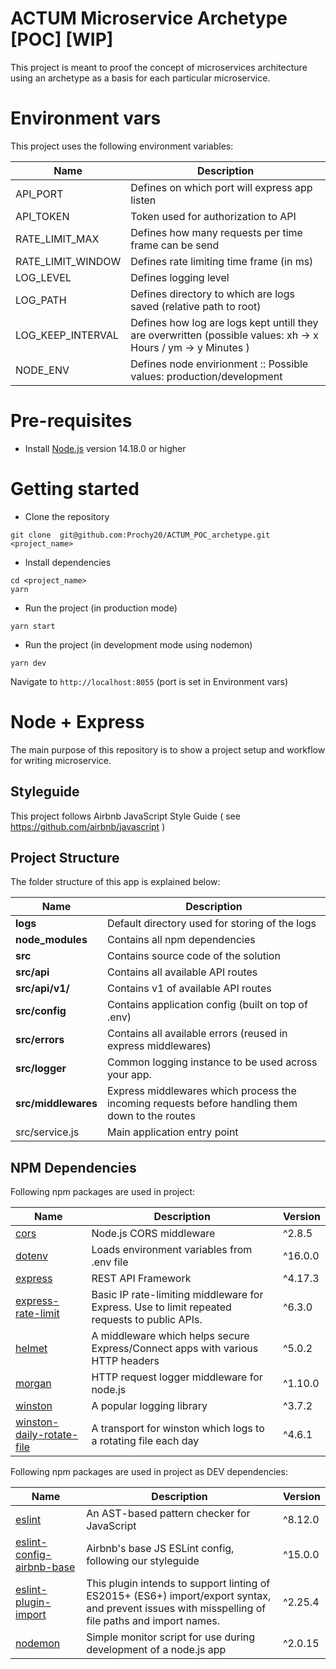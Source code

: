 # ACTUM Microservice Archetype [POC] [WIP]

This project is meant to proof the concept of microservices architecture using an archetype as a basis for each particular microservice.

# Environment vars

This project uses the following environment variables:

| Name                          | Description                         |
| ----------------------------- | ----------------------------------- |
| API_PORT | Defines on which port will express app listen |
| API_TOKEN | Token used for authorization to API |
| RATE_LIMIT_MAX | Defines how many requests per time frame can be send|
| RATE_LIMIT_WINDOW | Defines rate limiting time frame (in ms)  |
| LOG_LEVEL | Defines logging level |
| LOG_PATH | Defines directory to which are logs saved (relative path to root) |
| LOG_KEEP_INTERVAL | Defines how log are logs kept untill they are overwritten (possible values: xh -> x Hours / ym -> y Minutes )
| NODE_ENV | Defines node envirionment :: Possible values: production/development|

# Pre-requisites

- Install [Node.js](https://nodejs.org/en/) version 14.18.0 or higher

# Getting started

- Clone the repository

```
git clone  git@github.com:Prochy20/ACTUM_POC_archetype.git <project_name>
```

- Install dependencies

```
cd <project_name>
yarn
```

- Run the project (in production mode)

```
yarn start
```

- Run the project (in development mode using nodemon)

```
yarn dev
```

Navigate to `http://localhost:8055` (port is set in Environment vars)

# Node + Express

The main purpose of this repository is to show a project setup and workflow for writing microservice.

## Styleguide

This project follows Airbnb JavaScript Style Guide ( see https://github.com/airbnb/javascript )

## Project Structure

The folder structure of this app is explained below:

| Name | Description |
| ------------------------ | --------------------------------------------------------------------------------------------- |
| **logs** | Default directory used for storing of the logs |
| **node_modules**         | Contains all  npm dependencies |
| **src**                  | Contains  source code of the solution |
| **src/api**      | Contains all available API routes |
| **src/api/v1/** | Contains v1 of available API routes |
| **src/config** | Contains application config (built on top of .env) |
| **src/errors** | Contains all available errors (reused in express middlewares) |
| **src/logger**              | Common logging instance to be used across your app. |
| **src/middlewares**      | Express middlewares which process the incoming requests before handling them down to the routes |
| src/service.js      | Main application entry point |

## NPM Dependencies

Following npm packages are used in project:

| Name | Description | Version |
|--------|----------------| --------- |
| [cors](https://www.npmjs.com/package/cors "cors") | Node.js CORS middleware  | ^2.8.5 |
| [dotenv](https://www.npmjs.com/package/dotenv "dotenv") | Loads environment variables from .env file | ^16.0.0 |
| [express](https://www.npmjs.com/package/express "express") | REST API Framework  | ^4.17.3 |
| [express-rate-limit](https://www.npmjs.com/package/express-rate-limit "express-rate-limit") | Basic IP rate-limiting middleware for Express. Use to limit repeated requests to public APIs. | ^6.3.0 |
| [helmet](https://www.npmjs.com/package/helmet "helmet") | A middleware which helps secure Express/Connect apps with various HTTP headers  | ^5.0.2 |
| [morgan](https://www.npmjs.com/package/morgan "morgan") | HTTP request logger middleware for node.js | ^1.10.0 |
| [winston](https://www.npmjs.com/package/winston "winston") | A popular logging library | ^3.7.2 |
| [winston-daily-rotate-file](https://www.npmjs.com/package/winston-daily-rotate-file "winston-daily-rotate-file") | A transport for winston which logs to a rotating file each day | ^4.6.1 |

Following npm packages are used in project as DEV dependencies:

| Name | Description | Version |
|--------|----------------| --------- |
| [eslint](https://www.npmjs.com/package/eslint "eslint") | An AST-based pattern checker for JavaScript | ^8.12.0 |
| [eslint-config-airbnb-base](https://www.npmjs.com/package/eslint-config-airbnb-base "eslint-config-airbnb-base") | Airbnb's base JS ESLint config, following our styleguide  | ^15.0.0 |
| [eslint-plugin-import](https://www.npmjs.com/package/eslint-plugin-import "eslint-plugin-import") | This plugin intends to support linting of ES2015+ (ES6+) import/export syntax, and prevent issues with misspelling of file paths and import names.  | ^2.25.4
| [nodemon](https://www.npmjs.com/package/nodemon "nodemon") | Simple monitor script for use during development of a node.js app  | ^2.0.15 |

